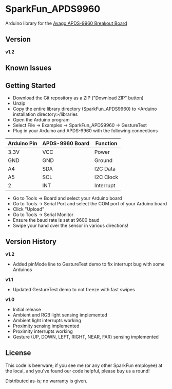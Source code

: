 SparkFun_APDS9960
==============

Arduino library for the [Avago APDS-9960 Breakout Board](https://www.sparkfun.com/products/12787)

Version
-------

**v1.2**

Known Issues
------------

Getting Started
---------------

* Download the Git repository as a ZIP ("Download ZIP" button)
* Unzip
* Copy the entire library directory (SparkFun_APDS9960) to \<Arduino installation directory\>/libraries
* Open the Arduino program
* Select File -> Examples -> SparkFun_APDS9960 -> GestureTest
* Plug in your Arduino and APDS-9960 with the following connections

| Arduino Pin | APDS-9960 Board | Function |
|---|---|---| 
| 3.3V | VCC | Power |
| GND | GND | Ground |
| A4 | SDA | I2C Data |
| A5 | SCL | I2C Clock |
| 2 | INT | Interrupt |

* Go to Tools -> Board and select your Arduino board
* Go to Tools -> Serial Port and select the COM port of your Arduino board
* Click "Upload"
* Go to Tools -> Serial Monitor
* Ensure the baud rate is set at 9600 baud
* Swipe your hand over the sensor in various directions!

Version History
---------------

**v1.2**

* Added pinMode line to GestureTest demo to fix interrupt bug with some Arduinos

**v1.1**

* Updated GestureTest demo to not freeze with fast swipes

**v1.0**

* Initial release
* Ambient and RGB light sensing implemented
* Ambient light interrupts working
* Proximity sensing implemented
* Proximity interrupts working
* Gesture (UP, DOWN, LEFT, RIGHT, NEAR, FAR) sensing implemented

License
-------

This code is beerware; if you see me (or any other SparkFun employee) at the local, and you've found our code helpful, please buy us a round!

Distributed as-is; no warranty is given.